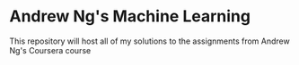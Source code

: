 # Andrew Ng's Machine Learning

This repository will host all of my solutions to the assignments from Andrew Ng's Coursera course
